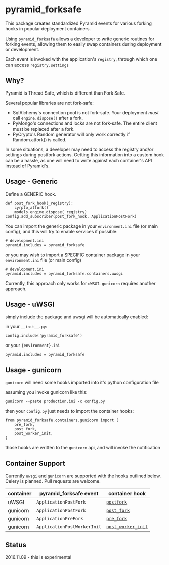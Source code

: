 pyramid_forksafe
================

This package creates standardized Pyramid events for various forking hooks in popular deployment containers.

Using `pyramid_forksafe` allows a developer to write generic routines for forking events, allowing them to easily swap containers during deployment or development.

Each event is invoked with the application's `registry`, through which one can access `registry.settings`

## Why?

Pyramid is Thread Safe, which is different than Fork Safe.

Several popular libraries are not fork-safe:

* SqlAlchemy's connection pool is not fork-safe.  Your deployment *must* call `engine.dispose()` after a fork.
* PyMongo's connections and locks are not fork-safe.  The entire client must be replaced after a fork.
* PyCrypto's Random generator will only work correctly if Random.atfork() is called.

In some situations, a developer may need to access the registry and/or settings during postfork actions. Getting this information into a custom hook can be a hassle, as one will need to write against each container's API instead of Pyramid's. 


## Usage - Generic

Define a GENERIC hook.  

    def post_fork_hook(_registry):
        cyrpto_atfork()
        models.engine.dispose(_registry)
    config.add_subscriber(post_fork_hook, ApplicationPostFork)

You can import the generic package in your `environment.ini` file (or main config), and this will try to enable services if possible:

	# development.ini
    pyramid.includes = pyramid_forksafe

or you may wish to import a SPECIFIC container package in your `environment.ini` file (or main config)

	# development.ini
    pyramid.includes = pyramid_forksafe.containers.uwsgi

Currently, this approach only works for `uWSGI`.  `gunicorn` requires another approach.


## Usage - uWSGI

simply include the package and uwsgi will be automatically enabled:

in your `__init__.py`:

    config.include('pyramid_forksafe')

or your `{environment}.ini`

    pyramid.includes = pyramid_forksafe

## Usage - gunicorn

`gunicorn` will need some hooks imported into it's python configuration file

assuming you invoke gunicorn like this:

	gunicorn --paste production.ini -c config.py

then your `config.py` just needs to import the container hooks:

    from pyramid_forksafe.containers.gunicorn import (
        pre_fork,
        post_fork,
        post_worker_init,
    )

those hooks are written to the `gunicorn` api, and will invoke the notification

## Container Support

Currently `uwsgi` and `gunicorn` are supported with the hooks outlined below.   Celery is planned.  Pull requests are welcome.


| container | pyramid\_forksafe event      | container hook |
|-----------|-----------------------------|------|
| uWSGI     | `ApplicationPostFork`       | [`postfork`](http://uwsgi-docs.readthedocs.io/en/latest/PythonDecorators.html#uwsgidecorators.postfork) |
| gunicorn  | `ApplicationPostFork`       | [`post_fork`](http://docs.gunicorn.org/en/latest/settings.html#post-fork) |
| gunicorn  | `ApplicationPreFork`        | [`pre_fork`](http://docs.gunicorn.org/en/latest/settings.html#pre-fork) |
| gunicorn  | `ApplicationPostWorkerInit` | [`post_worker_init`](http://docs.gunicorn.org/en/latest/settings.html#post-worker-init) |


## Status

2016.11.09 - this is experimental
